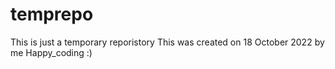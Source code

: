 # temprepo
This is just a temporary reporistory
This was created on 18 October 2022 by me
Happy_coding :)
